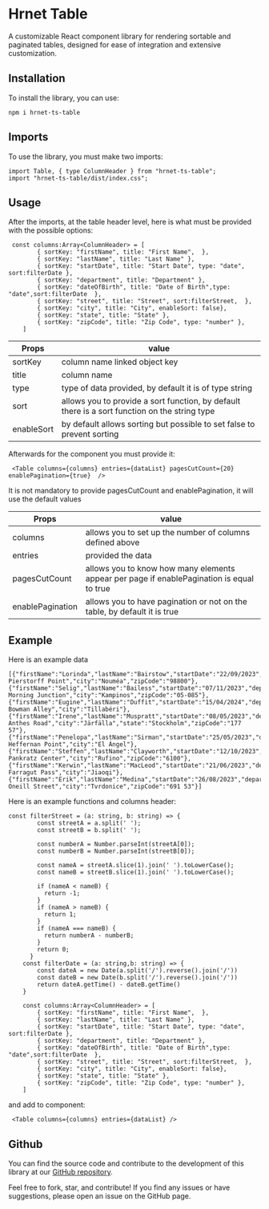 # Hrnet Table

 A customizable React component library for rendering sortable and paginated tables, designed for ease of integration and extensive customization.

## Installation

To install the library, you can use:

```code
npm i hrnet-ts-table
```

## Imports

To use the library, you must make two imports:

```code
import Table, { type ColumnHeader } from "hrnet-ts-table";
import "hrnet-ts-table/dist/index.css";
```

## Usage

After the imports, at the table header level, here is what must be provided with the possible options:

```code
 const columns:Array<ColumnHeader> = [
        { sortKey: "firstName", title: "First Name",  },
        { sortKey: "lastName", title: "Last Name" },
        { sortKey: "startDate", title: "Start Date", type: "date", sort:filterDate },
        { sortKey: "department", title: "Department" },
        { sortKey: "dateOfBirth", title: "Date of Birth",type: "date",sort:filterDate  },
        { sortKey: "street", title: "Street", sort:filterStreet,  },
        { sortKey: "city", title: "City", enableSort: false},
        { sortKey: "state", title: "State" },
        { sortKey: "zipCode", title: "Zip Code", type: "number" },
    ]
```

| Props | value |
| ------ | ------ |
| sortKey | column name linked object key |
| title | column name   |
| type | type of data provided, by default it is of type string |
| sort | allows you to provide a sort function, by default there is a sort function on the string type |
| enableSort | by default allows sorting but possible to set false to prevent sorting |

Afterwards for the component you must provide it:

```code
 <Table columns={columns} entries={dataList} pagesCutCount={20} enablePagination={true}  />
```

It is not mandatory to provide pagesCutCount and enablePagination, it will use the default values

| Props | value |
| ------ | ------ |
| columns | allows you to set up the number of columns defined above |
| entries | provided the data   |
| pagesCutCount | allows you to know how many elements appear per page if enablePagination is equal to true |
| enablePagination | allows you to have pagination or not on the table, by default it is true |

## Example

Here is an example data

```code
[{"firstName":"Lorinda","lastName":"Bairstow","startDate":"22/09/2023","department":"Training","dateOfBirth":"18/12/1974","street":"016 Pierstorff Point","city":"Nouméa","zipCode":"98800"},
{"firstName":"Selig","lastName":"Bailess","startDate":"07/11/2023","department":"Accounting","dateOfBirth":"10/07/1979","street":"10 Morning Junction","city":"Kampinos","zipCode":"05-085"},
{"firstName":"Eugine","lastName":"Duffit","startDate":"15/04/2024","department":"Sales","dateOfBirth":"22/08/1978","street":"6020 Bowman Alley","city":"Tillabéri"},
{"firstName":"Irene","lastName":"Muspratt","startDate":"08/05/2023","department":"Marketing","dateOfBirth":"12/06/1986","street":"9698 Anthes Road","city":"Järfälla","state":"Stockholm","zipCode":"177 57"},
{"firstName":"Penelopa","lastName":"Sirman","startDate":"25/05/2023","department":"Accounting","dateOfBirth":"15/04/1992","street":"1 Heffernan Point","city":"El Ángel"},
{"firstName":"Steffen","lastName":"Clayworth","startDate":"12/10/2023","department":"Sales","dateOfBirth":"08/08/1993","street":"106 Pankratz Center","city":"Rufino","zipCode":"6100"},
{"firstName":"Kerwin","lastName":"MacLeod","startDate":"21/06/2023","department":"Training","dateOfBirth":"01/02/1991","street":"94 Farragut Pass","city":"Jiaoqi"},
{"firstName":"Erik","lastName":"Medina","startDate":"26/08/2023","department":"Services","dateOfBirth":"20/02/1991","street":"8 Oneill Street","city":"Tvrdonice","zipCode":"691 53"}]
```

Here is an example functions and columns header:

```code
const filterStreet = (a: string, b: string) => {
        const streetA = a.split(' ');
        const streetB = b.split(' ');
      
        const numberA = Number.parseInt(streetA[0]);
        const numberB = Number.parseInt(streetB[0]);
      
        const nameA = streetA.slice(1).join(' ').toLowerCase();
        const nameB = streetB.slice(1).join(' ').toLowerCase();
      
        if (nameA < nameB) {
          return -1;
        }
        if (nameA > nameB) {
          return 1;
        }
        if (nameA === nameB) {
          return numberA - numberB;
        }
        return 0;
      }
    const filterDate = (a: string,b: string) => {
        const dateA = new Date(a.split('/').reverse().join('/'))
        const dateB = new Date(b.split('/').reverse().join('/'))
        return dateA.getTime() - dateB.getTime()
    }

    const columns:Array<ColumnHeader> = [
        { sortKey: "firstName", title: "First Name",  },
        { sortKey: "lastName", title: "Last Name" },
        { sortKey: "startDate", title: "Start Date", type: "date", sort:filterDate },
        { sortKey: "department", title: "Department" },
        { sortKey: "dateOfBirth", title: "Date of Birth",type: "date",sort:filterDate  },
        { sortKey: "street", title: "Street", sort:filterStreet,  },
        { sortKey: "city", title: "City", enableSort: false},
        { sortKey: "state", title: "State" },
        { sortKey: "zipCode", title: "Zip Code", type: "number" },
    ]
```

and add to component:

```code
 <Table columns={columns} entries={dataList} />
```

## Github

You can find the source code and contribute to the development of this library at our [GitHub repository](https://github.com/Msabbadini/hrnet-package).

Feel free to fork, star, and contribute! If you find any issues or have suggestions, please open an issue on the GitHub page.
